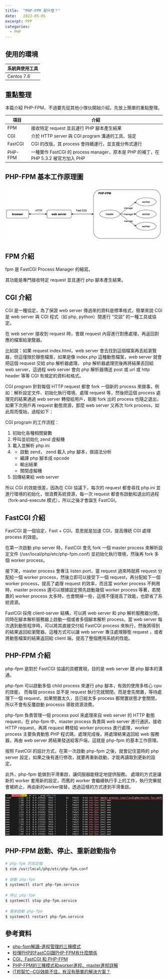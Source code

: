 ```yaml
---
title:  "PHP-FPM 是什麼？"
date:   2022-05-05
excerpt: PPP
categories:
  - PHP
---
```


## 使用的環境

| 系統與使用工具 | 
| ----- |  
| Centos 7.6 | 


## 重點整理

本篇介紹 PHP-FPM，不過要先從其他小傢伙開始介紹，先放上簡單的重點整理。

| 項目  | 介紹  |   
| ----- | ----- |  
| FPM | 接收特定 request 並且運行 PHP 腳本產生結果 |    
| CGI | 介於 HTTP server 與 CGI program 溝通的工具、協定 |  
| FastCGI | CGI 的改版，其 process 會持續運行，並支援分佈式運行 |  
| PHP-FPM | 一種實作 FastCGI 的 process manager，原本是 PHP 的補丁，在 PHP 5.3.2 被官方加入 PHP | 

## PHP-FPM 基本工作原理圖
![](/assets/images/2022-05-05-PHP-FPM-15/1.jpg)  

## FPM 介紹
fpm 是 FastCGI Process Manager 的縮寫。  

其功能是專門接收特定 request 並且運行 php 腳本產生結果。  


## CGI 介紹
CGI 是一種協定，為了保證 web server 傳過來的資料是標準格式，簡單來說 CGI 是 web server 與 CGI 程式（如 php, python）間進行 “交談” 的一種工具或協定。  

在 web server 接收到 request 時，會跟 request 內容進行對應處理，再返回對應的檔案給瀏覽器。  

比如說：如果 request index.html，web server 會去找到這個檔案再丟給瀏覽器，但這僅限於靜態檔案，如果是像 index.php 這種動態檔案，web server 就會把這個 request 交給 php 解析器處理，
php 解析器處理完後再將結果丟回給 web server，這過程 web server 會向 php 解析器傳送 post 或 url 或 http header 等等 CGI 有規定的資料和格式。

CGI program 針對每個 HTTP request 都會 fork 一個新的 process 來做事，例如：解析設定文件、初始化執行環境、處理 request 等，然後把這個 process 處理完的結果通過 web server 轉發給用戶，剛剛 fork 出的 process 也隨之退出，如果下次用戶再 request 動態資源，那麼 web server 又再次 fork process，如此周而復始，過程如下：

CGI program 的工作流程：

1. 初始化各種相關變數
2. 呼叫並初始化 zend 虛擬機
3. 載入並解析 php.ini
4. - 啟動 zend， zend 載入 php 腳本，做語法分析
   - 編譯 php 腳本成 opcode
   - 輸出結果
   - 關閉虛擬機
5. 回傳結果給 web server

所以 CGI 的效能很差，因為在 CGI 協議下，每次的 request 都會尋找 php.ini 並進行環境的初始化，很浪費系統資源，每一次 request 都會有啟動和退出的過程（fork-and-execute 模式），所以之後才會誕生 FastCGI。


## FastCGI 介紹
FastCGI 是一個協定，Fast + CGI，意思就是加速 CGI，提高傳統 CGI 處理 process 的效能。  

在第一次啟動 php server 時，FastCGI 會先 fork 一個 master process 來解析設定文件 (/usr/local/php/etc/php-fpm.conf) 並初始化執行環境，然後再 fork 多個 worker process。  

接下來，master process 會專注 listen port，當 request 過來時就將 request 分配給一個 worker process，然後立即可以接受下一個 request，再分配給下一個 worker process，提高了處理 request 的效率，而且當 worker process 不夠用時，master process 還可以根據設定預先啟動幾個 worker process 等著，若閒置的 worker process 太多時，也會關掉一些，這樣不僅提高了效能，也節省了系統資源。  

FastCGI 採用 client-server 結構，可以將 web server 和 php 解析服務器分開，同時在腳本解析服務器上啟動一個或者多個腳本解析 process。當 web server 每次遇到動態程序時，可以將其直接交付給 FastCGI process 來執行，然後將得到的結果返回給瀏覽器。這種方式可以讓 web server 專注處理靜態 request ，或者將動態檔案的結果返回給 client 端，提高了整個應用系統的性能。   


## PHP-FPM 介紹
php-fpm 是對於 FastCGI 協議的具體實現，目的是 web server 跟 php 腳本的溝通。  

php-fpm 可以啟動多個 child process 來運行 php 腳本，有效的使用多核心 cpu 的效能，
而每個 process 並不是 request 執行完就關閉，而是會先閒置，等待處理下一個 request，如果閒置太久，且已經太多 process 都閒置狀態才會關閉，所以不會有反覆啟動 processs 導致資源浪費。  

php-fpm 負責管理一個 process pool 來處理來自 web server 的 HTTP 動態 request，在 php-fpm 中，master process 負責與 web server 進行通訊，接收 HTTP request，再將 request 轉發給 worker process 進行處理，worker process 主要負責動態 PHP 程式碼，處理完成後，將處理結果返回給 web 服務器，再由 web server 將結果發送給客戶端，這就是 php-fpm 的基本工作原理。  

按照 FastCGI 的設計方式，在第一次啟動 php-fpm 之後，就會記住當時的 php server 設定，如果之後有進行修改，就要再重新啟動，才能再讀取到更新的設定。  

此外，php-fpm 能做到平滑重啟，讓伺服器能穩定地提供服務。
處理的方式是讓新的 worker 套用新的設定，而舊的 worker 會繼續執行手上的工作，執行完畢就會被終止，再由新的worker接替，透過這樣的方式達到平滑重啟。  

![](/assets/images/2022-05-05-PHP-FPM-15/2.jpg)



## PHP-FPM 啟動、停止、重新啟動指令
```bash
# php-fpm 的設定檔
$ vim /usr/local/php/etc/php-fpm.conf

# 啟動 php-fpm
$ systemctl start php-fpm.service

# 停止 php-fpm
$ systemctl stop php-fpm.service

# 重新啟動 php-fpm
$ systemctl restart php-fpm.service
```



## 參考資料
- [php-fpm解讀-進程管理的三種模式](https://www.cnblogs.com/sunsky303/p/11590686.html)
- [
秒懂PHP的FastCGI跟PHP-FPM有什麼關係](https://www.astralweb.com.tw/what-is-differences-between-fastcgi-php-fpm/) 
- [
CGI、FastCGI 和 PHP-FPM](https://yuchitung.github.io/2020/07/06/cgi-fastcgi-and-phpfpm/) 
- [
PHP-FPM的三種模式和worker進程、master進程詳解](https://www.codenong.com/jsa45ada5c1eaa/) 
- [iT邦幫忙─CGI效能不佳，有沒有簡單的解決方案？](https://industry4.ithome.com.tw/tech/48293)